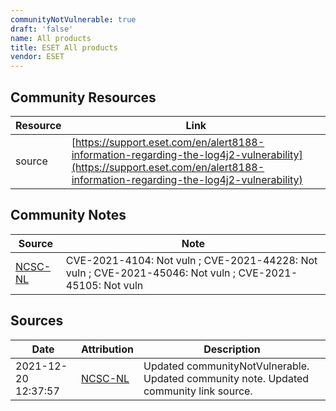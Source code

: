 ```yaml
---
communityNotVulnerable: true
draft: 'false'
name: All products
title: ESET All products
vendor: ESET
---
```



## Community Resources
| Resource | Link |
| --- | --- |
| source | [https://support.eset.com/en/alert8188-information-regarding-the-log4j2-vulnerability](https://support.eset.com/en/alert8188-information-regarding-the-log4j2-vulnerability) |

## Community Notes
| Source | Note |
| --- | --- |
| [NCSC-NL](https://github.com/NCSC-NL/log4shell/blob/main/software/README.md) | CVE-2021-4104: Not vuln ; CVE-2021-44228: Not vuln ; CVE-2021-45046: Not vuln ; CVE-2021-45105: Not vuln </ul> |

## Sources
| Date | Attribution | Description |
| --- | --- | --- |
| 2021-12-20 12:37:57 | [NCSC-NL](https://github.com/NCSC-NL/log4shell/blob/main/software/README.md) | Updated communityNotVulnerable. Updated community note. Updated community link source.  |

